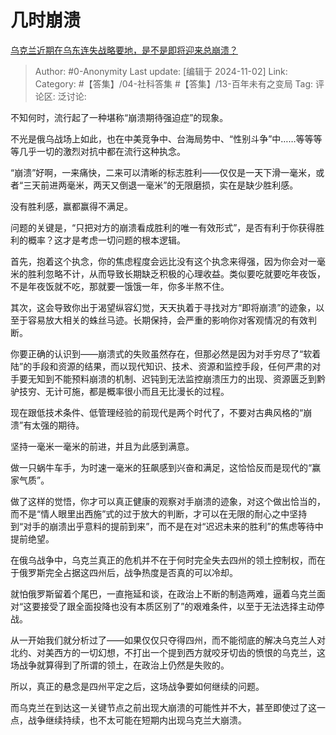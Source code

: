 # 几时崩溃
[乌克兰近期在乌东连失战略要地，是不是即将迎来总崩溃？](https://www.zhihu.com/question/2367708691/answer/21037796641)

> Author: #0-Anonymity
> Last update: [编辑于 2024-11-02]
> Link:
> Category: #【答集】/04-社科答集 #【答集】/13-百年未有之变局 
> Tag: 
> 评论区:
> 泛讨论:

不知何时，流行起了一种堪称“崩溃期待强迫症”的现象。

不光是俄乌战场上如此，也在中美竞争中、台海局势中、“性别斗争”中……等等等等几乎一切的激烈对抗中都在流行这种执念。

“崩溃”好啊，一来痛快，二来可以清晰的标志胜利——仅仅是一天下滑一毫米，或者“三天前进两毫米，两天又倒退一毫米”的无限磨损，实在是缺少胜利感。

没有胜利感，赢都赢得不满足。

问题的关键是，“只把对方的崩溃看成胜利的唯一有效形式”，是否有利于你获得胜利的概率？这才是考虑一切问题的根本逻辑。

首先，抱着这个执念，你的焦虑程度会远比没有这个执念来得强，因为你会对一毫米的胜利忽略不计，从而导致长期缺乏积极的心理收益。类似要吃就要吃年夜饭，不是年夜饭就不吃，那就要一饿饿一年，你多半熬不住。

其次，这会导致你出于渴望纵容幻觉，天天执着于寻找对方“即将崩溃”的迹象，以至于容易放大相关的蛛丝马迹。长期保持，会严重的影响你对客观情况的有效判断。

你要正确的认识到——崩溃式的失败虽然存在，但那必然是因为对手穷尽了“软着陆”的手段和资源的结果，而以现代知识、技术、资源和监控手段，任何严肃的对手要无知到不能预料崩溃的机制、迟钝到无法监控崩溃压力的出现、资源匮乏到黔驴技穷、无计可施，都是概率很小而且无比漫长的过程。

现在跟低技术条件、低管理经验的前现代是两个时代了，不要对古典风格的“崩溃”有太强的期待。

坚持一毫米一毫米的前进，并且为此感到满意。

做一只蜗牛车手，为时速一毫米的狂飙感到兴奋和满足，这恰恰反而是现代的“赢家气质”。

做了这样的觉悟，你才可以真正健康的观察对手崩溃的迹象，对这个做出恰当的，而不是“情人眼里出西施”式的过于放大的判断，才可以在无限的耐心之中坚持到“对手的崩溃出乎意料的提前到来”，而不是在对“迟迟未来的胜利”的焦虑等待中提前绝望。

在俄乌战争中，乌克兰真正的危机并不在于何时完全失去四州的领土控制权，而在于俄罗斯完全占据这四州后，战争热度是否真的可以冷却。

就怕俄罗斯留着个尾巴，一直拖延和谈，在政治上不断的制造两难，逼着乌克兰面对“这要接受了跟全面投降也没有本质区别了”的艰难条件，以至于无法选择主动停战。

从一开始我们就分析过了——如果仅仅只夺得四州，而不能彻底的解决乌克兰人对北约、对美西方的一切幻想，不打出一个提到西方就咬牙切齿的愤恨的乌克兰，这场战争就算得到了所谓的领土，在政治上仍然是失败的。

所以，真正的悬念是四州平定之后，这场战争要如何继续的问题。

而乌克兰在到达这一关键节点之前出现大崩溃的可能性并不大，甚至即使过了这一点，战争继续持续，也不太可能在短期内出现乌克兰大崩溃。